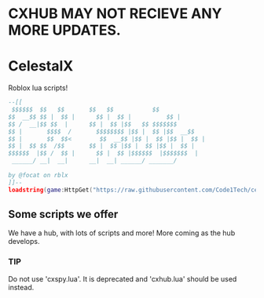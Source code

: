 # CXHUB MAY NOT RECIEVE ANY MORE UPDATES.

# CelestalX
Roblox lua scripts! 
  
```lua
--[[
 $$$$$$  $$   $$       $$   $$           $$       
$$  __$$ $$ |  $$ |      $$ |  $$ |          $$ |      
$$ /  __|$$ $$  |      $$ |  $$ |$$   $$ $$$$$$$  
$$ |       $$$$  /       $$$$$$$$ |$$ |  $$ |$$  __$$ 
$$ |       $$  $$<        $$  __$$ |$$ |  $$ |$$ |  $$ |
$$ |  $$ $$  /$$       $$ |  $$ |$$ |  $$ |$$ |  $$ |
$$$$$$  |$$ /  $$ |      $$ |  $$ |$$$$$$  |$$$$$$$  |
 ______/ __|  __|      __|  __| ______/ _______/ 
                                               
by @focat on rblx                                                        
]]--
loadstring(game:HttpGet("https://raw.githubusercontent.com/Code1Tech/celestalx/main/cxhub.lua", true))()
```
  
  
## Some scripts we offer  
We have a hub, with lots of scripts and more! 
More coming as the hub develops.  
  
  
### TIP
Do not use 'cxspy.lua'. It is deprecated and 'cxhub.lua' should be used instead.
